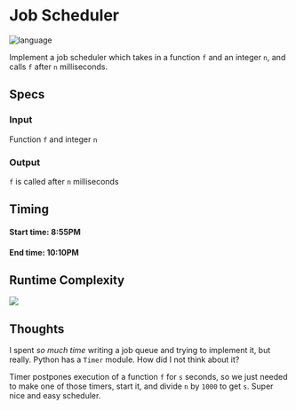 # Job Scheduler

![language](https://img.shields.io/badge/python-3.7.3-orange.svg?cacheSeconds=2592000)

Implement a job scheduler which takes in a function `f` and an integer `n`, and calls `f` after `n` milliseconds.

## Specs

### Input

Function `f` and integer `n`

### Output

`f` is called after `n` milliseconds

## Timing

#### Start time: 8:55PM
<!--- Work happens here --->
#### End time: 10:10PM

## Runtime Complexity

<img src="https://latex.codecogs.com/gif.latex?N/A" />

## Thoughts

I spent _so much time_ writing a job queue and trying to implement it, but really. Python has a `Timer` module. How did I not think about it?

Timer postpones execution of a function `f` for `s` seconds, so we just needed to make one of those timers, start it, and divide `n` by `1000` to get `s`. Super nice and easy scheduler.